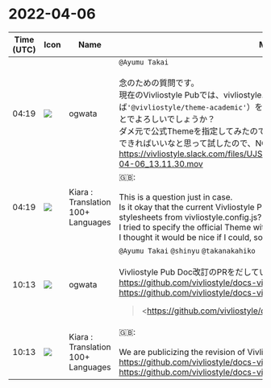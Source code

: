 # 2022-04-06

|Time (UTC)|Icon|Name|Message|
|---|---|---|---|
|04:19|![](https://avatars.slack-edge.com/2019-11-22/845042642576_070441337abaca9fb7b3_72.png)|ogwata|`@Ayumu Takai`<br><br>念のための質問です。<br>現在のVivliostyle Pubでは、vivliostyle.config.jsから外部のスタイルシート（例えば`'@vivliostyle/theme-academic'`）を読み込むことはサポートされていないということでよろしいでしょうか？<br>ダメ元で公式Themeを指定してみたのですがエラーがでます。<br>できればいいなと思って試したので、NGならその旨ドキュメントで明記します。<br>https://vivliostyle.slack.com/files/UJS3RCS86/F03AN5WFV25/_____________2022-04-06_13.11.30.mov|
|04:19|![](https://avatars.slack-edge.com/2021-08-02/2324149410423_2aa7423c4133ecb9f168_72.png)|Kiara : Translation 100+ Languages|🇬🇧: <br><br>This is a question just in case.<br>Is it okay that the current Vivliostyle Pub doesn't support loading external stylesheets from vivliostyle.config.js?<br>I tried to specify the official Theme with no use, but I get an error.<br>I thought it would be nice if I could, so it's okay if it's out of support.|
|10:13|![](https://avatars.slack-edge.com/2019-11-22/845042642576_070441337abaca9fb7b3_72.png)|ogwata|`@Ayumu Takai` `@shinyu` `@takanakahiko`<br><br>Vivliostyle Pub Doc改訂のPRをだしています。レビューをお願いします。<br><https://github.com/vivliostyle/docs-vivliostyle-pub/pull/4><br><https://github.com/vivliostyle/docs-vivliostyle-pub/pull/3><br><blockquote><https://github.com/vivliostyle/docs-vivliostyle-pub/pull/4|#4 Revision functions of the actions menu (jp)></blockquote><br><blockquote><https://github.com/vivliostyle/docs-vivliostyle-pub/pull/3|#3 Revision advance preparation></blockquote>|
|10:13|![](https://avatars.slack-edge.com/2021-08-02/2324149410423_2aa7423c4133ecb9f168_72.png)|Kiara : Translation 100+ Languages|🇬🇧:   <br><br>We are publicizing the revision of Vivliostyle Pub Doc. Please give me a review.<br><https://github.com/vivliostyle/docs-vivliostyle-pub/pull/4><br><https://github.com/vivliostyle/docs-vivliostyle-pub/pull/3>|
